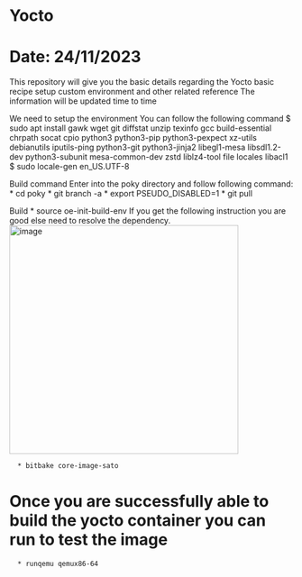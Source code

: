# Yocto

# Date: 24/11/2023 
This repository will give you the basic details regarding the Yocto basic recipe setup custom environment and other related reference
The information will be updated time to time

We need to setup the environment You can follow the following command
$ sudo apt install gawk wget git diffstat unzip texinfo gcc build-essential chrpath socat cpio python3 python3-pip python3-pexpect xz-utils debianutils iputils-ping python3-git python3-jinja2 libegl1-mesa libsdl1.2-dev python3-subunit mesa-common-dev zstd liblz4-tool file locales libacl1
$ sudo locale-gen en_US.UTF-8

Build command
  Enter into the poky directory and follow following command:
    * cd poky
    * git branch -a
    * export PSEUDO_DISABLED=1
    * git pull

  Build 
    * source oe-init-build-env 
      If you get the following instruction you are good else need to resolve the dependency.
    <img width="406" alt="image" src="https://github.com/nitish3108/Yocto/assets/98373896/31f4b87d-400a-4688-a7c2-a86f4308a2d6">
    
      * bitbake core-image-sato
  # Once you are successfully able to build the yocto container you can run to test the image
      * runqemu qemux86-64
